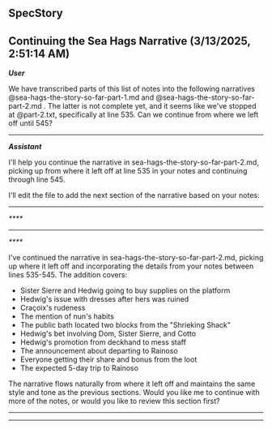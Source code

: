 ## SpecStory

## Continuing the Sea Hags Narrative (3/13/2025, 2:51:14 AM)

_**User**_

We have transcribed parts of this list of notes into the following narratives @sea-hags-the-story-so-far-part-1.md and @sea-hags-the-story-so-far-part-2.md . The latter is not complete yet, and it seems like we've stopped at @part-2.txt, specifically at line 535. Can we continue from where we left off until 545?

---

_**Assistant**_

I'll help you continue the narrative in sea-hags-the-story-so-far-part-2.md, picking up from where it left off at line 535 in your notes and continuing through line 545.

I'll edit the file to add the next section of the narrative based on your notes:

---

_****_



---

_****_

I've continued the narrative in sea-hags-the-story-so-far-part-2.md, picking up where it left off and incorporating the details from your notes between lines 535-545. The addition covers:

- Sister Sierre and Hedwig going to buy supplies on the platform
- Hedwig's issue with dresses after hers was ruined
- Craçoix's rudeness
- The mention of nun's habits
- The public bath located two blocks from the "Shrieking Shack"
- Hedwig's bet involving Dom, Sister Sierre, and Cotto
- Hedwig's promotion from deckhand to mess staff
- The announcement about departing to Rainoso
- Everyone getting their share and bonus from the loot
- The expected 5-day trip to Rainoso

The narrative flows naturally from where it left off and maintains the same style and tone as the previous sections. Would you like me to continue with more of the notes, or would you like to review this section first?

---



---

